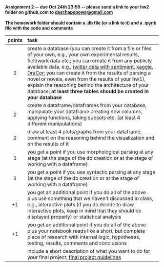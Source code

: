 #### Assignment 2 -- due Oct 24th 23:59 -- please send a link to your hw2 folder on github.com to daschapopowa@gmail.com

**The homework folder should contain a .db file (or a link to it) and a .ipynb file with the code and comments**

| points        | task           | 
| :-------------: |:-------------| 
|  2     | create a database (you can create it from a file or files of your own, e.g., your own experimental results, fieldwork data etc.; you can create it from any publicly available data, e.g., [twitter data with sentiment](https://raw.githubusercontent.com/vineetdhanawat/twitter-sentiment-analysis/master/datasets/Sentiment%20Analysis%20Dataset%20100000.csv), [kaggle](https://www.kaggle.com/datasets), [DraCor](https://dracor.org/); you can create it from the results of parsing a novel or novels, even from the results of your hw1), explain the reasoning behind the architecture of your database; **at least three tables should be created in your database** | 
|  2   | create a dataframe/dataframes from your database, manipulate your dataframe creating new columns, applying functions, taking subsets etc. (at least 4 different manipulations) |   
| 2 | draw at least 4 plots/graphs from your dataframe, comment on the reasoning behind the visualization and on the results of it | 
| 1 | you get a point if you use morphological parsing at any stage (at the stage of the db creation or at the stage of working with a dataframe) |
| 1 | you get a point if you use syntactic parsing at any stage (at the stage of the db creation or at the stage of working with a dataframe) |
| +1 | you get an additional point if you do all of the above plus use something that we haven't discussed in class, e.g., interactive plots (if you do decide to draw interactive plots, keep in mind that they should be displayed properly) or statistical analysis |
| +1 | you get an additional point if you do all of the above plus your notebook reads like a short, but complete piece of research with internal logic, hypotheses, testing, results, comments and conclusions |
||include a short description of what you want to do for your final project; [final project guidelines](https://github.com/dashapopova/Data-Analysis-Python-II/blob/main/HWs/FinalProjectGuidelines.md)|
